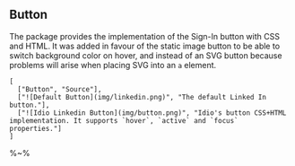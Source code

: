 ## Button

The package provides the implementation of the Sign-In button with CSS and HTML. It was added in favour of the static image button to be able to switch background color on hover, and instead of an SVG button because problems will arise when placing SVG into an `a` element.

```table
[
  ["Button", "Source"],
  ["![Default Button](img/linkedin.png)", "The default Linked In button."],
  ["![Idio Linkedin Button](img/button.png)", "Idio's button CSS+HTML implementation. It supports `hover`, `active` and `focus` properties."]
]
```

%~%
